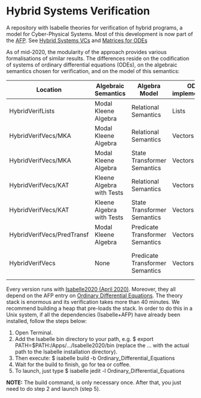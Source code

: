 # Hybrid Systems Verification
A repository with Isabelle theories for verification of hybrid programs, a model for Cyber-Physical Systems. Most of this development is now part of the [AFP](https://www.isa-afp.org/). See [Hybrid Systems VCs](https://www.isa-afp.org/entries/Hybrid_Systems_VCs.html) and [Matrices for ODEs](https://www.isa-afp.org/)

As of mid-2020, the modularity of the approach provides various formalisations of similar results. The differences reside on the codification of systems of ordinary differential equations (ODEs), on the algebraic semantics chosen for verification, and on the model of this semantics:

Location                   | Algebraic Semantics       | Algebra Model                   | ODEs implementation | Notes
---------------------------|---------------------------|---------------------------------|---------------------|---------------------------
HybridVerifLists           | Modal Kleene Algebra      | Relational Semantics            | Lists               | Oldest (not recommended)
HybridVerifVecs/MKA        | Modal Kleene Algebra      | Relational Semantics            | Vectors             | Modular
HybridVerifVecs/MKA        | Modal Kleene Algebra      | State Transformer Semantics     | Vectors             | Modular
HybridVerifVecs/KAT        | Kleene Algebra with Tests | Relational Semantics            | Vectors             | Hoare logic and refinement
HybridVerifVecs/KAT        | Kleene Algebra with Tests | State Transformer Semantics     | Vectors             | Hoare logic and refinement
HybridVerifVecs/PredTransf | Modal Kleene Algebra      | Predicate Transformer Semantics | Vectors             | Not optimised
HybridVerifVecs            | None                      | Predicate Transformer Semantics | Vectors             | Lightest. Examples include linear systems.

Every version runs with [Isabelle2020 (April 2020)](https://isabelle.in.tum.de/). Moreover, they all depend on the AFP entry on [Ordinary Differential Equations](https://www.isa-afp.org/entries/Ordinary_Differential_Equations.html). The theory stack is enormous and its verification takes more than 40 minutes. We recommend building a heap that pre-loads the stack. In order to do this in a Unix system, if all the dependencies (Isabelle+AFP) have already been installed, follow the steps below:
1. Open Terminal.
2. Add the Isabelle bin directory to your path, e.g. $ export PATH=$PATH:/Apps/.../Isabelle2020/bin (replace the ... with the actual path to the Isabelle installation directory).
3. Then execute: $ isabelle build -b Ordinary_Differential_Equations
4. Wait for the build to finish, go for tea or coffee. 
5. To launch, just type $ isabelle jedit -l Ordinary_Differential_Equations

**NOTE:** The build command, is only necessary once. After that, you just need to do step 2 and launch (step 5).
